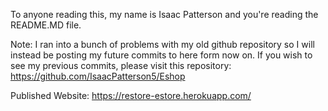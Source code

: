 To anyone reading this, my name is Isaac Patterson and you're reading the README.MD file.

Note: I ran into a bunch of problems with my old github repository so I will instead be posting my future commits to here form now on. If you wish to see my previous commits, please visit this repository: https://github.com/IsaacPatterson5/Eshop

Published Website: https://restore-estore.herokuapp.com/